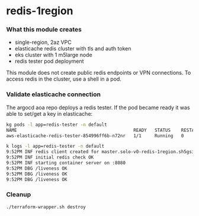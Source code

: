 # redis-1region

### What this module creates

* single-region, 2az VPC
* elasticache redis cluster with tls and auth token
* eks cluster with 1 m5large node
* redis tester pod deployment

This module does not create public redis endpoints or VPN connections.  To access redis in the cluster, use a shell in a pod.

### Validate elasticache connection

The argocd aoa repo deploys a redis tester.  If the pod became ready it was able to set/get a key in elasticache:

```bash
kg pods -l app=redis-tester -n default
NAME                                            READY   STATUS    RESTARTS   AGE
aws-elasticache-redis-tester-854996ff6b-n72nr   1/1     Running   0          23s
```

```bash
k logs -l app=redis-tester -n default
9:52PM INF redis client created for master.solo-v0-redis-1region.sh5gsi.use2.cache.amazonaws.com:6379
9:52PM INF initial redis check OK
9:52PM INF starting container server on :8080
9:52PM DBG /liveness OK
9:52PM DBG /liveness OK
9:52PM DBG /liveness OK
```

### Cleanup

```bash
./terraform-wrapper.sh destroy
```
